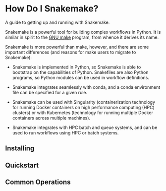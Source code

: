 # How Do I Snakemake?

A guide to getting up and running with Snakemake.

Snakemake is a powerful tool for building complex workflows in Python.
It is similar in spirit to the [GNU make](https://www.gnu.org/software/make/)
program, from whence it derives its name.

Snakemake is more powerful than make, however, and there are some important 
differences (and reasons for make users to migrate to Snakemake):

* Snakemake is implemented in Python, so Snakemake is able to bootstrap on the
  capabilities of Python. Snakefiles are also Python programs, so Python modules
  can be used in workflow definitions.

* Snakemake integrates seamlessly with conda, and a conda environment file can
  be specified for a given rule.

* Snakemake can be used with Singularity (containerization technology for
  running Docker containers on high performance computing (HPC) clusters)
  or with Kubernetes (technology for running multiple Docker containers across
  multiple machines).

* Snakemake integrates with HPC batch and queue systems, and can be used to
  run workflows using HPC or batch systems.






## Installing

## Quickstart

## Common Operations

